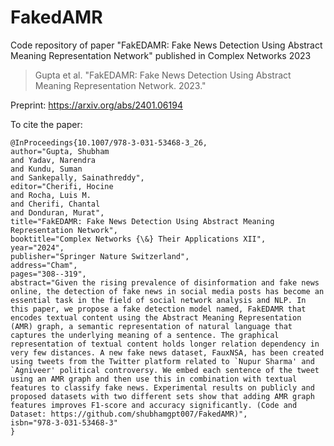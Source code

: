# FakedAMR
Code repository of paper "FakEDAMR: Fake News Detection Using Abstract Meaning Representation Network" published in Complex Networks 2023


> Gupta et al. "FakEDAMR: Fake News Detection Using Abstract Meaning Representation Network. 2023."

Preprint: https://arxiv.org/abs/2401.06194

To cite the paper:
```
@InProceedings{10.1007/978-3-031-53468-3_26,
author="Gupta, Shubham
and Yadav, Narendra
and Kundu, Suman
and Sankepally, Sainathreddy",
editor="Cherifi, Hocine
and Rocha, Luis M.
and Cherifi, Chantal
and Donduran, Murat",
title="FakEDAMR: Fake News Detection Using Abstract Meaning Representation Network",
booktitle="Complex Networks {\&} Their Applications XII",
year="2024",
publisher="Springer Nature Switzerland",
address="Cham",
pages="308--319",
abstract="Given the rising prevalence of disinformation and fake news online, the detection of fake news in social media posts has become an essential task in the field of social network analysis and NLP. In this paper, we propose a fake detection model named, FakEDAMR that encodes textual content using the Abstract Meaning Representation (AMR) graph, a semantic representation of natural language that captures the underlying meaning of a sentence. The graphical representation of textual content holds longer relation dependency in very few distances. A new fake news dataset, FauxNSA, has been created using tweets from the Twitter platform related to `Nupur Sharma' and `Agniveer' political controversy. We embed each sentence of the tweet using an AMR graph and then use this in combination with textual features to classify fake news. Experimental results on publicly and proposed datasets with two different sets show that adding AMR graph features improves F1-score and accuracy significantly. (Code and Dataset: https://github.com/shubhamgpt007/FakedAMR)",
isbn="978-3-031-53468-3"
}

```